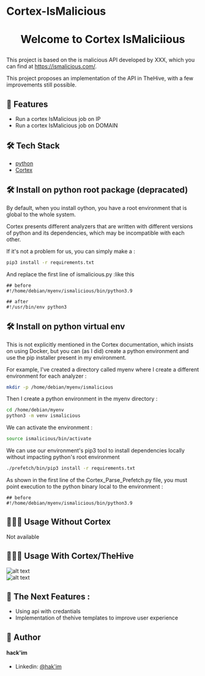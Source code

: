 # Cortex-IsMalicious

# <p align="center">Welcome to Cortex IsMaliciious</p>
  
This project is based on the is malicious API developed by XXX, which you can find at https://ismalicious.com/.

This project proposes an implementation of the API in TheHive, with a few improvements still possible.
    
## 🧐 Features    

- Run a cortex IsMalicious job on IP
- Run a cortex IsMalicious job on DOMAIN
        
## 🛠️ Tech Stack
- [python](https://python.org/)
- [Cortex](https://docs.thehive-project.org/cortex/)


## 🛠️ Install  on python root package (depracated)
By default, when you install oython, you have a root environment that is global to the whole system.

Cortex presents different analyzers that are written with different versions of python and its dependencies, which may be incompatible with each other. 

If it's not a problem for us, you can simply make a :

```bash
pip3 install -r requirements.txt
```

And replace the first line of ismalicious.py :like this

```
## before 
#!/home/debian/myenv/ismalicious/bin/python3.9

## after
#!/usr/bin/env python3

```


## 🛠️ Install  on python virtual env
    

This is not explicitly mentioned in the Cortex documentation, which insists on using Docker, but you can (as I did) create a python environment and use the pip installer present in my environment.

For example, I've created a directory called myenv where I create a different environment for each analyzer :


```bash
mkdir -p /home/debian/myenv/ismalicious
```

Then I create a python environment in the myenv directory : 

```bash
cd /home/debian/myenv
python3 -m venv ismalicious
```

We can activate the environment :

```bash
source ismalicious/bin/activate
````

We can use our environment's pip3 tool to install dependencies locally without impacting python's root environment


```bash
./prefetch/bin/pip3 install -r requirements.txt
````


As shown in the first line of the  Cortex_Parse_Prefetch.py file, you must point execution to the python binary local to the environment :

```
## before 
#!/home/debian/myenv/ismalicious/bin/python3.9
```
           
## 🧑🏻‍💻 Usage Without Cortex
Not available

## 🧑🏻‍💻 Usage With Cortex/TheHive
 ![alt text](img/thehive-example.png)       
![alt text](img/cortex-example.png)
## 🧐 The Next Features :

- Using api with credantials
- Implementation of thehive templates to improve user experience



## 🙇 Author
#### hack'im
- Linkedin: [@hak'im](https://www.linkedin.com/in/hakim-djelili/)